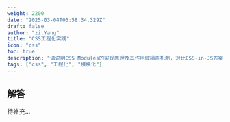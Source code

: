```yaml
---
weight: 2200
date: "2025-03-04T06:58:34.329Z"
draft: false
author: "zi.Yang"
title: "CSS工程化实践"
icon: "css"
toc: true
description: "请说明CSS Modules的实现原理及其作用域隔离机制，对比CSS-in-JS方案与传统预处理器方案的优缺点，并解释如何通过Stylelint进行CSS代码质量管控。"
tags: ["css", "工程化", "模块化"]
---
```


## 解答

待补充...
